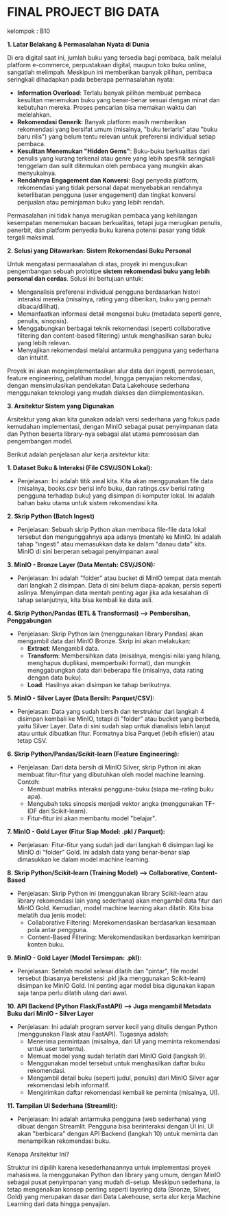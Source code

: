 # FINAL PROJECT BIG DATA

kelompok : B10

**1. Latar Belakang & Permasalahan Nyata di Dunia**
   
Di era digital saat ini, jumlah buku yang tersedia bagi pembaca, baik melalui platform e-commerce, perpustakaan digital, maupun toko buku online, sangatlah melimpah. Meskipun ini memberikan banyak pilihan, pembaca seringkali dihadapkan pada beberapa permasalahan nyata:
- **Information Overload**: Terlalu banyak pilihan membuat pembaca kesulitan menemukan buku yang benar-benar sesuai dengan minat dan kebutuhan mereka. Proses pencarian bisa memakan waktu dan melelahkan.
- **Rekomendasi Generik**: Banyak platform masih memberikan rekomendasi yang bersifat umum (misalnya, "buku terlaris" atau "buku baru rilis") yang belum tentu relevan untuk preferensi individual setiap pembaca.
- **Kesulitan Menemukan "Hidden Gems"**: Buku-buku berkualitas dari penulis yang kurang terkenal atau genre yang lebih spesifik seringkali tenggelam dan sulit ditemukan oleh pembaca yang mungkin akan menyukainya.
- **Rendahnya Engagement dan Konversi**: Bagi penyedia platform, rekomendasi yang tidak personal dapat menyebabkan rendahnya keterlibatan pengguna (user engagement) dan tingkat konversi penjualan atau peminjaman buku yang lebih rendah.
  
Permasalahan ini tidak hanya merugikan pembaca yang kehilangan kesempatan menemukan bacaan berkualitas, tetapi juga merugikan penulis, penerbit, dan platform penyedia buku karena potensi pasar yang tidak tergali maksimal.

**2. Solusi yang Ditawarkan: Sistem Rekomendasi Buku Personal**

Untuk mengatasi permasalahan di atas, proyek ini mengusulkan pengembangan sebuah prototipe **sistem rekomendasi buku yang lebih personal dan cerdas**. Solusi ini bertujuan untuk:
- Menganalisis preferensi individual pengguna berdasarkan histori interaksi mereka (misalnya, rating yang diberikan, buku yang pernah dibaca/dilihat).
- Memanfaatkan informasi detail mengenai buku (metadata seperti genre, penulis, sinopsis).
- Menggabungkan berbagai teknik rekomendasi (seperti collaborative filtering dan content-based filtering) untuk menghasilkan saran buku yang lebih relevan.
- Menyajikan rekomendasi melalui antarmuka pengguna yang sederhana dan intuitif.

Proyek ini akan mengimplementasikan alur data dari ingesti, pemrosesan, feature engineering, pelatihan model, hingga penyajian rekomendasi, dengan mensimulasikan pendekatan Data Lakehouse sederhana menggunakan teknologi yang mudah diakses dan diimplementasikan.

**3. Arsitektur Sistem yang Digunakan**

Arsitektur yang akan kita gunakan adalah versi sederhana yang fokus pada kemudahan implementasi, dengan MinIO sebagai pusat penyimpanan data dan Python beserta library-nya sebagai alat utama pemrosesan dan pengembangan model.

Berikut adalah penjelasan alur kerja arsitektur kita:

**1. Dataset Buku & Interaksi (File CSV/JSON Lokal):**
  - Penjelasan: Ini adalah titik awal kita. Kita akan menggunakan file data (misalnya, books.csv berisi info buku, dan ratings.csv berisi rating pengguna terhadap buku) yang disimpan di komputer lokal. Ini adalah bahan baku utama untuk sistem rekomendasi kita.
    
**2. Skrip Python (Batch Ingest)**
  - Penjelasan: Sebuah skrip Python akan membaca file-file data lokal tersebut dan mengunggahnya apa adanya (mentah) ke MinIO. Ini adalah tahap "ingesti" atau memasukkan data ke dalam "danau data" kita. MinIO di sini berperan sebagai penyimpanan awal

**3. MinIO - Bronze Layer (Data Mentah: CSV/JSON):**
  - Penjelasan: Ini adalah "folder" atau bucket di MinIO tempat data mentah dari langkah 2 disimpan. Data di sini belum diapa-apakan, persis seperti aslinya. Menyimpan data mentah penting agar jika ada kesalahan di tahap selanjutnya, kita bisa kembali ke data asli.

**4. Skrip Python/Pandas (ETL & Transformasi) --> Pembersihan, Penggabungan**
  - Penjelasan: Skrip Python lain (menggunakan library Pandas) akan mengambil data dari MinIO Bronze. Skrip ini akan melakukan:
    - **Extract**: Mengambil data.
    - **Transform**: Membersihkan data (misalnya, mengisi nilai yang hilang, menghapus duplikasi, memperbaiki format), dan mungkin menggabungkan data dari beberapa file (misalnya, data rating dengan data buku).
    - **Load**: Hasilnya akan disimpan ke tahap berikutnya.

**5. MinIO - Silver Layer (Data Bersih: Parquet/CSV):**
  - Penjelasan: Data yang sudah bersih dan terstruktur dari langkah 4 disimpan kembali ke MinIO, tetapi di "folder" atau bucket yang berbeda, yaitu Silver Layer. Data di sini sudah siap untuk dianalisis lebih lanjut atau untuk dibuatkan fitur. Formatnya bisa Parquet (lebih efisien) atau tetap CSV.

**6. Skrip Python/Pandas/Scikit-learn (Feature Engineering):**
  - Penjelasan: Dari data bersih di MinIO Silver, skrip Python ini akan membuat fitur-fitur yang dibutuhkan oleh model machine learning. Contoh:
    - Membuat matriks interaksi pengguna-buku (siapa me-rating buku apa).
    - Mengubah teks sinopsis menjadi vektor angka (menggunakan TF-IDF dari Scikit-learn).
    - Fitur-fitur ini akan membantu model "belajar".

**7. MinIO - Gold Layer (Fitur Siap Model: .pkl / Parquet):**
  - Penjelasan: Fitur-fitur yang sudah jadi dari langkah 6 disimpan lagi ke MinIO di "folder" Gold. Ini adalah data yang benar-benar siap dimasukkan ke dalam model machine learning.

**8. Skrip Python/Scikit-learn (Training Model) --> Collaborative, Content-Based**
  - Penjelasan: Skrip Python ini (menggunakan library Scikit-learn atau library rekomendasi lain yang sederhana) akan mengambil data fitur dari MinIO Gold. Kemudian, model machine learning akan dilatih. Kita bisa melatih dua jenis model:
    - Collaborative Filtering: Merekomendasikan berdasarkan kesamaan pola antar pengguna.
    - Content-Based Filtering: Merekomendasikan berdasarkan kemiripan konten buku.

**9. MinIO - Gold Layer (Model Tersimpan: .pkl):**
  - Penjelasan: Setelah model selesai dilatih dan "pintar", file model tersebut (biasanya berekstensi .pkl jika menggunakan Scikit-learn) disimpan ke MinIO Gold. Ini penting agar model bisa digunakan kapan saja tanpa perlu dilatih ulang dari awal.

**10. API Backend (Python Flask/FastAPI) --> Juga mengambil Metadata Buku dari MinIO - Silver Layer**
  - Penjelasan: Ini adalah program server kecil yang ditulis dengan Python (menggunakan Flask atau FastAPI). Tugasnya adalah:
    - Menerima permintaan (misalnya, dari UI yang meminta rekomendasi untuk user tertentu).
    - Memuat model yang sudah terlatih dari MinIO Gold (langkah 9).
    - Menggunakan model tersebut untuk menghasilkan daftar buku rekomendasi.
    - Mengambil detail buku (seperti judul, penulis) dari MinIO Silver agar rekomendasi lebih informatif.
    - Mengirimkan daftar rekomendasi kembali ke peminta (misalnya, UI).

**11. Tampilan UI Sederhana (Streamlit):**
  - Penjelasan: Ini adalah antarmuka pengguna (web sederhana) yang dibuat dengan Streamlit. Pengguna bisa berinteraksi dengan UI ini. UI akan "berbicara" dengan API Backend (langkah 10) untuk meminta dan menampilkan rekomendasi buku.

Kenapa Arsitektur Ini?

Struktur ini dipilih karena kesederhanaannya untuk implementasi proyek mahasiswa. Ia menggunakan Python dan library yang umum, dengan MinIO sebagai pusat penyimpanan yang mudah di-setup. Meskipun sederhana, ia tetap mengenalkan konsep penting seperti layering data (Bronze, Silver, Gold) yang merupakan dasar dari Data Lakehouse, serta alur kerja Machine Learning dari data hingga penyajian.

